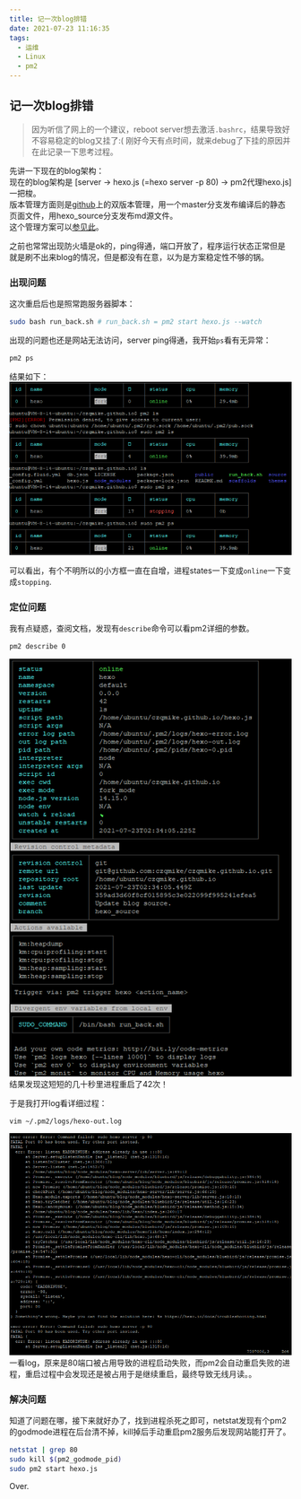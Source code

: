 ```yaml
---
title: 记一次blog排错
date: 2021-07-23 11:16:35
tags: 
  - 运维
  - Linux
  - pm2
---
```


## 记一次blog排错
> 因为听信了网上的一个建议，reboot server想去激活`.bashrc`，结果导致好不容易稳定的blog又挂了:( 
刚好今天有点时间，就来debug了下挂的原因并在此记录一下思考过程。

先讲一下现在的blog架构：  
现在的blog架构是 [server -> hexo.js (=hexo server -p 80) -> pm2代理hexo.js] 一把梭。  
版本管理方面则是[github](https://github.com/czqmike/czqmike.github.io)上的双版本管理，用一个master分支发布编译后的静态页面文件，用hexo_source分支发布md源文件。  
这个管理方案可以[参见此](https://www.jianshu.com/p/57b5a384f234)。  

之前也常常出现防火墙是ok的，ping得通，端口开放了，程序运行状态正常但是就是刷不出来blog的情况，但是都没有在意，以为是方案稳定性不够的锅。  

### 出现问题
这次重启后也是照常跑服务器脚本：  
```bash
sudo bash run_back.sh # run_back.sh = pm2 start hexo.js --watch
```
出现的问题也还是网站无法访问，server ping得通，我开始`ps`看有无异常：  
```bash
pm2 ps
```
结果如下：  
![pm2_ls结果](记一次blog排错/pm2_ls.png)

可以看出，有个不明所以的小方框一直在自增，进程states一下变成`online`一下变成`stopping`.

### 定位问题
我有点疑惑，查阅文档，发现有`describe`命令可以看pm2详细的参数。
```bash
pm2 describe 0
```
![pm2进程详细结果](记一次blog排错/pm2_description.png)
结果发现这短短的几十秒里进程重启了42次！  

于是我打开log看详细过程：
```bash
vim ~/.pm2/logs/hexo-out.log
```
![pm2运行log](记一次blog排错/pm2_log.png)
一看log，原来是80端口被占用导致的进程启动失败，而pm2会自动重启失败的进程，重启过程中会发现还是被占用于是继续重启，最终导致无线月读。。

### 解决问题
知道了问题在哪，接下来就好办了，找到进程杀死之即可，netstat发现有个pm2的godmode进程在后台清不掉，kill掉后手动重启pm2服务后发现网站能打开了。
```bash
netstat | grep 80
sudo kill $(pm2_godmode_pid)
sudo pm2 start hexo.js
```

Over.